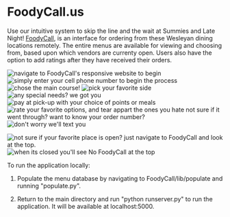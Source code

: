 FoodyCall.us
============

Use our intuitive system to skip the line and the wait at Summies and Late Night! [FoodyCall](http://foodycall.us), is an interface for ordering from these Wesleyan dining locations remotely. The entire menus are available for viewing and choosing from, based upon which vendors are currenty open. Users also have the option to add ratings after they have received their orders.

![navigate to FoodyCall's responsive website to begin](http://imgur.com/a/nLEAn#0)
![simply enter your cell phone number to begin the process](http://imgur.com/a/nLEAn#1)
![chose the main course!](http://imgur.com/a/nLEAn#2)
![pick your favorite side](http://imgur.com/a/nLEAn#3)
![any special needs? we got you](http://imgur.com/a/nLEAn#4)
![pay at pick-up with your choice of points or meals](http://imgur.com/a/nLEAn#4)
![rate your favorite options, and tear appart the ones you hate](http://imgur.com/a/nLEAn#6)
not sure if it went through? want to know your order number? ![don't worry we'll text you](http://imgur.com/a/nLEAn#7)

![not sure if your favorite place is open? just navigate to FoodyCall and look at the top.](http://imgur.com/a/nLEAn#8) ![when its closed you'll see No FoodyCall at the top](http://imgur.com/a/nLEAn#0)


To run the application locally:
1. Populate the menu database by navigating to FoodyCall/lib/populate and running "populate.py".

2. Return to the main directory and run "python runserver.py" to run the application. It will be available at localhost:5000.